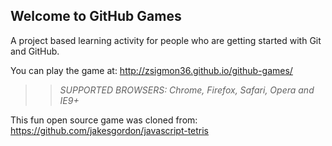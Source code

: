 ## Welcome to GitHub Games

A project based learning activity for people who are getting started with Git and GitHub.

You can play the game at: http://zsigmon36.github.io/github-games/

>> _*SUPPORTED BROWSERS*: Chrome, Firefox, Safari, Opera and IE9+_

This fun open source game was cloned from: https://github.com/jakesgordon/javascript-tetris
